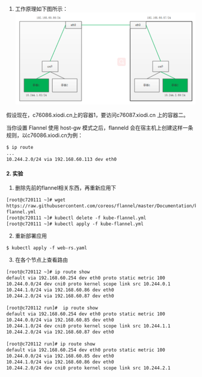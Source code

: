 1. 工作原理如下图所示：
![](../uploads/calico/images/m_5095cbe305b53b5488bfc4a1fbbd992f_r.png)

假设现在，c76086.xiodi.cn上的容器1，要访问c76087.xiodi.cn 上的容器二。

当你设置 Flannel 使用 host-gw 模式之后，flanneld 会在宿主机上创建这样一条规则，以c76086.xiodi.cn为例：

```shell
$ ip route
...
10.244.2.0/24 via 192.168.60.113 dev eth0
```




#### 2. 实验

1. 删除先前的flannel相关东西，再重新应用下

```shell
[root@c720111 ~]# wget https://raw.githubusercontent.com/coreos/flannel/master/Documentation/kube-flannel.yml
[root@c720111 ~]# kubectl delete -f kube-flannel.yml
[root@c720111 ~]# kubectl apply -f kube-flannel.yml
```

2. 重新部署应用

```shell
$ kubectl apply -f web-rs.yaml
```

3. 在各个节点上查看路由

```shell
[root@c720112 ~]# ip route show
default via 192.168.60.254 dev eth0 proto static metric 100 
10.244.0.0/24 dev cni0 proto kernel scope link src 10.244.0.1 
10.244.1.0/24 via 192.168.60.86 dev eth0 
10.244.2.0/24 via 192.168.60.87 dev eth0 

[root@c720112 run]#  ip route show
default via 192.168.60.254 dev eth0 proto static metric 100 
10.244.0.0/24 via 192.168.60.85 dev eth0 
10.244.1.0/24 dev cni0 proto kernel scope link src 10.244.1.1 
10.244.2.0/24 via 192.168.60.87 dev eth0 

[root@c720112 run]# ip route show
default via 192.168.60.254 dev eth0 proto static metric 100 
10.244.0.0/24 via 192.168.60.85 dev eth0 
10.244.1.0/24 via 192.168.60.86 dev eth0 
10.244.2.0/24 dev cni0 proto kernel scope link src 10.244.2.1 
```